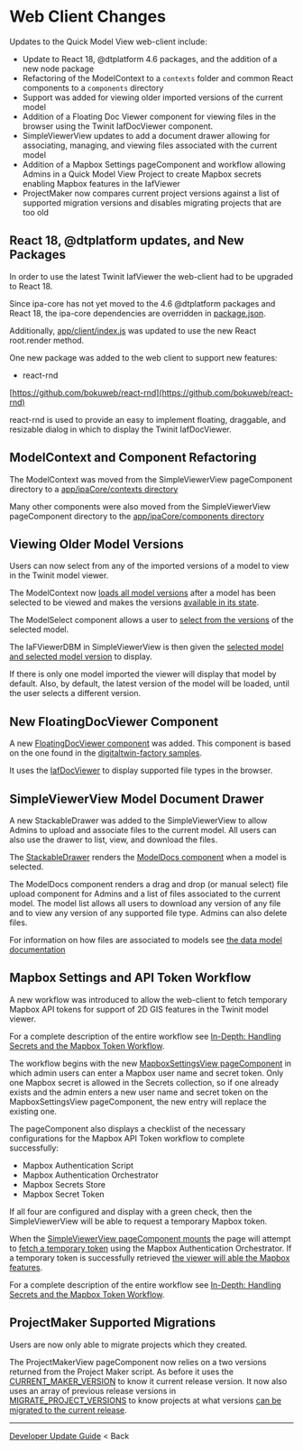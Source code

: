 # Web Client Changes

Updates to the Quick Model View web-client include:

* Update to React 18, @dtplatform 4.6 packages, and the addition of a new node package
* Refactoring of the ModelContext to a ```contexts``` folder and common React components to a ```components``` directory
* Support was added for viewing older imported versions of the current model
* Addition of a Floating Doc Viewer component for viewing files in the browser using the Twinit IafDocViewer component.
* SimpleViewerView updates to add a document drawer allowing for associating, managing, and viewing files associated with the current model
* Addition of a Mapbox Settings pageComponent and workflow allowing Admins in a Quick Model View Project to create Mapbox secrets enabling Mapbox features in the IafViewer
* ProjectMaker now compares current project versions against a list of supported migration versions and disables migrating projects that are too old

## React 18, @dtplatform updates, and New Packages

In order to use the latest Twinit IafViewer the web-client had to be upgraded to React 18.

Since ipa-core has not yet moved to the 4.6 @dtplatform packages and React 18, the ipa-core dependencies are overridden in [package.json](../../../../package.json#L120).

Additionally, [app/client/index.js](../../../../app/client/index.jsx#L20) was updated to use the new React root.render method.

One new package was added to the web client to support new features:

* react-rnd

[https://github.com/bokuweb/react-rnd](https://github.com/bokuweb/react-rnd)

react-rnd is used to provide an easy to implement floating, draggable, and resizable dialog in which to display the Twinit IafDocViewer.

## ModelContext and Component Refactoring

The ModelContext was moved from the SimpleViewerView pageComponent directory to a [app/ipaCore/contexts directory](../../../../app/ipaCore/contexts/ModelContext.js)

Many other components were also moved from the SimpleViewerView pageComponent directory to the [app/ipaCore/components directory](../../../../app/ipaCore/components/)

## Viewing Older Model Versions

Users can now select from any of the imported versions of a model to view in the Twinit model viewer.

The ModelContext now [loads all model versions](../../../../app/ipaCore/contexts/ModelContext.js#L140) after a model has been selected to be viewed and makes the versions [available in its state](../../../../app/ipaCore/contexts/ModelContext.js#L19).

The ModelSelect component allows a user to [select from the versions](../../../../app/ipaCore/components/ModelSelect/ModelSelect.jsx#L57) of the selected model.

The IaFViewerDBM in SimpleViewerView is then given the [selected model and selected model version](../../../../app/ipaCore/pageComponents/simpleViewer/SimpleViewerView.jsx#L125) to display.

If there is only one model imported the viewer will display that model by default. Also, by default, the latest version of the model will be loaded, until the user selects a different version.

## New FloatingDocViewer Component

A new [FloatingDocViewer component](../../../../app/ipaCore/components/FloatingDocViewer/FloatingModelDocViewer.jsx) was added. This component is based on the one found in the [digitaltwin-factory samples](https://github.com/Invicara/digitaltwin-factory/tree/master/components/FloatingDocViewer).

It uses the [IafDocViewer](https://twinit.dev/docs/apis/doc-viewer/overview) to display supported file types in the browser.

## SimpleViewerView Model Document Drawer

A new StackableDrawer was added to the SimpleViewerView to allow Admins to upload and associate files to the current model. All users can also use the drawer to list, view, and download the files.

The [StackableDrawer](../../../../app/ipaCore/pageComponents/simpleViewer/SimpleViewerView.jsx#L114) renders the [ModelDocs component](../../../../app/ipaCore/components/ModelDocs/ModelDocs.jsx) when a model is selected.

The ModelDocs component renders a drag and drop (or manual select) file upload component for Admins and a list of files associated to the current model. The model list allows all users to download any version of any file and to view any version of any supported file type. Admins can also delete files.

For information on how files are associated to models see [the data model documentation](../../implementation/imp-data-model.md)

## Mapbox Settings and API Token Workflow

A new workflow was introduced to allow the web-client to fetch temporary Mapbox API tokens for support of 2D GIS features in the Twinit model viewer.

For a complete description of the entire workflow see [In-Depth: Handling Secrets and the Mapbox Token Workflow](./implementation/imp-secrets.md).

The workflow begins with the new [MapboxSettingsView pageComponent](../../../../app/ipaCore/pageComponents/mapboxSettings/MapboxSettingsView.jsx) in which admin users can enter a Mapbox user name and secret token. Only one Mapbox secret is allowed in the Secrets collection, so if one already exists and the admin enters a new user name and secret token on the MapboxSettingsView pageComponent, the new entry will replace the existing one.

The pageComponent also displays a checklist of the necessary configurations for the Mapbox API Token workflow to complete successfully:

* Mapbox Authentication Script
* Mapbox Authentication Orchestrator
* Mapbox Secrets Store
* Mapbox Secret Token

If all four are configured and display with a green check, then the SimpleViewerView will be able to request a temporary Mapbox token.

When the [SimpleViewerView pageComponent mounts](../../../../app/ipaCore/pageComponents/simpleViewer/SimpleViewerView.jsx#L81) the page will attempt to [fetch a temporary token](../../../../app/ipaCore/pageComponents/utils/mapboxUtils.js#L7) using the Mapbox Authentication Orchestrator. If a temporary token is successfully retrieved [the viewer will able the Mapbox features](../../../../app/ipaCore/pageComponents/simpleViewer/SimpleViewerView.jsx#L131).

For a complete description of the entire workflow see [In-Depth: Handling Secrets and the Mapbox Token Workflow](./implementation/imp-secrets.md).

## ProjectMaker Supported Migrations

Users are now only able to migrate projects which they created.

The ProjectMakerView pageComponent now relies on a two versions returned from the Project Maker script. As before it uses the [CURRENT_MAKER_VERSION](../../../../app/ipaCore/pageComponents/projectMaker/projectMakerView.jsx#L88) to know it current release version. It now also uses an array of previous release versions in [MIGRATE_PROJECT_VERSIONS](../../../../app/ipaCore/pageComponents/projectMaker/projectMakerView.jsx#L89) to know projects at what versions [can be migrated to the current release](../../../../app/ipaCore/pageComponents/projectMaker/ProjectList/ProjectUpdater.jsx#L77). 

---
[Developer Update Guide](../README.md) < Back
